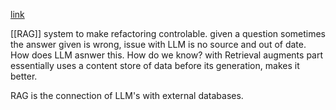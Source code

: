 [link](https://www.youtube.com/watch?v=T-D1OfcDW1M)

[[RAG]] system to make refactoring controlable.
given a question
sometimes the answer given is wrong, issue with LLM is no source and out of date. How does LLM asnwer this. How do we know?
with Retrieval augments  part essentially uses a content store of data before its generation, makes it better.

RAG is the connection of LLM's with external databases.

